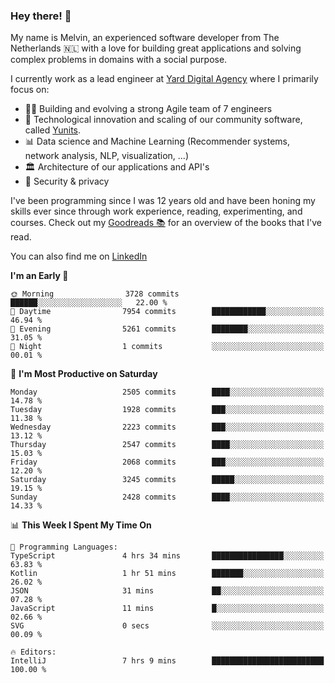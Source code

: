 ### Hey there! 👋

My name is Melvin, an experienced software developer from The Netherlands 🇳🇱 with a love for building great applications and solving complex problems in domains with a social purpose. 

I currently work as a lead engineer at [Yard Digital Agency](https://github.com/yardinternet) where I primarily focus on:

* 👏🏼 Building and evolving a strong Agile team of 7 engineers
* 🚀 Technological innovation and scaling of our community software, called [Yunits](https://www.yunits.com/).
* 📊 Data science and Machine Learning (Recommender systems, network analysis, NLP, visualization, ...)
* 🏛 Architecture of our applications and API's
* 🔐 Security & privacy

I've been programming since I was 12 years old and have been honing my skills ever since through work experience, reading, experimenting, and courses.
Check out my [Goodreads 📚](https://goodreads.com/melvinkoopmans) for an overview of the books that I've read. 

You can also find me on [LinkedIn](https://www.linkedin.com/in/melvinkoopmans)

<!--START_SECTION:waka-->
**I'm an Early 🐤** 

```text
🌞 Morning                3728 commits        ██████░░░░░░░░░░░░░░░░░░░   22.00 % 
🌆 Daytime                7954 commits        ████████████░░░░░░░░░░░░░   46.94 % 
🌃 Evening                5261 commits        ████████░░░░░░░░░░░░░░░░░   31.05 % 
🌙 Night                  1 commits           ░░░░░░░░░░░░░░░░░░░░░░░░░   00.01 % 
```
📅 **I'm Most Productive on Saturday** 

```text
Monday                   2505 commits        ████░░░░░░░░░░░░░░░░░░░░░   14.78 % 
Tuesday                  1928 commits        ███░░░░░░░░░░░░░░░░░░░░░░   11.38 % 
Wednesday                2223 commits        ███░░░░░░░░░░░░░░░░░░░░░░   13.12 % 
Thursday                 2547 commits        ████░░░░░░░░░░░░░░░░░░░░░   15.03 % 
Friday                   2068 commits        ███░░░░░░░░░░░░░░░░░░░░░░   12.20 % 
Saturday                 3245 commits        █████░░░░░░░░░░░░░░░░░░░░   19.15 % 
Sunday                   2428 commits        ████░░░░░░░░░░░░░░░░░░░░░   14.33 % 
```


📊 **This Week I Spent My Time On** 

```text
💬 Programming Languages: 
TypeScript               4 hrs 34 mins       ████████████████░░░░░░░░░   63.83 % 
Kotlin                   1 hr 51 mins        ███████░░░░░░░░░░░░░░░░░░   26.02 % 
JSON                     31 mins             ██░░░░░░░░░░░░░░░░░░░░░░░   07.28 % 
JavaScript               11 mins             █░░░░░░░░░░░░░░░░░░░░░░░░   02.66 % 
SVG                      0 secs              ░░░░░░░░░░░░░░░░░░░░░░░░░   00.09 % 

🔥 Editors: 
IntelliJ                 7 hrs 9 mins        █████████████████████████   100.00 % 
```


<!--END_SECTION:waka-->
